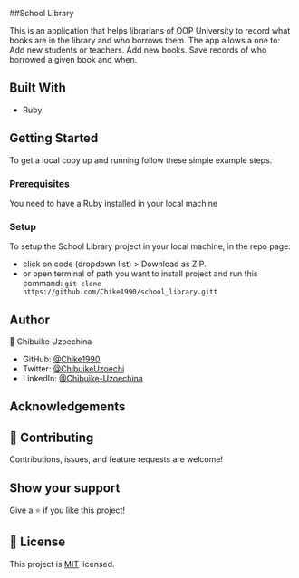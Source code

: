 ##School Library


This is an application that helps librarians of OOP University to record what books are in the library and who borrows them. The app allows a one to:
Add new students or teachers.
Add new books.
Save records of who borrowed a given book and when.


## Built With

- Ruby

## Getting Started

To get a local copy up and running follow these simple example steps.

### Prerequisites

You need to have a Ruby installed in your local machine

### Setup

To setup the School Library project in your local machine, in the repo page: 
- click on code (dropdown list) > Download as ZIP.
- or open terminal of path you want to install project and run this command:
`git clone https://github.com/Chike1990/school_library.gitt`


## Author

👤 Chibuike Uzoechina

- GitHub: [@Chike1990](https://github.com/Chike1990)
- Twitter: [@ChibuikeUzoechi](https://twitter.com/ChibuikeUzoechi)
- LinkedIn: [@Chibuike-Uzoechina](https://www.linkedin.com/in/chibuike-uzoechina-630857102)


## Acknowledgements


## 🤝 Contributing

Contributions, issues, and feature requests are welcome!

## Show your support

Give a ⭐️ if you like this project!

## 📝 License

This project is [MIT](./LICENSE) licensed.
